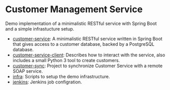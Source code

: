 Customer Management Service
===========================

Demo implementation of a minimalistic RESTful service with Spring Boot and a simple infrastucture setup.

* [customer-service](customer-service): A minimalistic RESTful service written in Spring Boot that gives access to a customer database, backed by a PostgreSQL database.
* [customer-service-client](customer-service-client): Describes how to interact with the service, also includes a small Python 3 tool to create customers.
* [customer-sync](customer-sync): Project to synchronize Customer Service with a remote SOAP service.
* [infra](infra): Scripts to setup the demo infrastructure.
* [jenkins](jenkins): Jenkins job configration.

